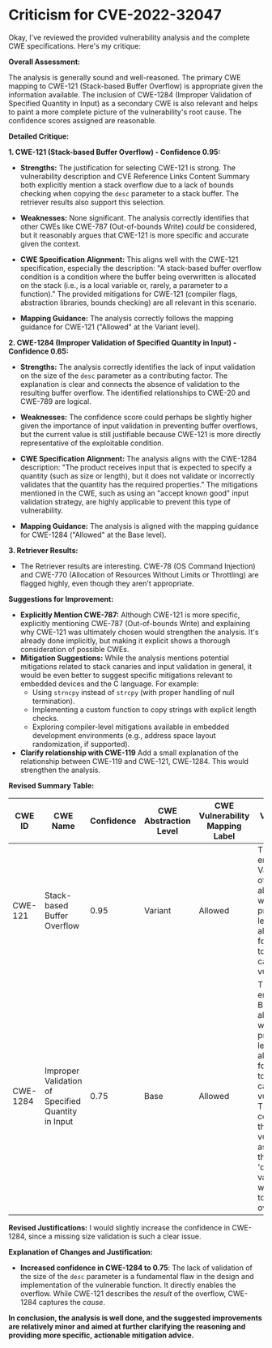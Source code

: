 # Criticism for CVE-2022-32047

Okay, I've reviewed the provided vulnerability analysis and the complete CWE specifications. Here's my critique:

**Overall Assessment:**

The analysis is generally sound and well-reasoned. The primary CWE mapping to CWE-121 (Stack-based Buffer Overflow) is appropriate given the information available. The inclusion of CWE-1284 (Improper Validation of Specified Quantity in Input) as a secondary CWE is also relevant and helps to paint a more complete picture of the vulnerability's root cause. The confidence scores assigned are reasonable.

**Detailed Critique:**

**1. CWE-121 (Stack-based Buffer Overflow) - Confidence 0.95:**

*   **Strengths:** The justification for selecting CWE-121 is strong. The vulnerability description and CVE Reference Links Content Summary both explicitly mention a stack overflow due to a lack of bounds checking when copying the `desc` parameter to a stack buffer. The retriever results also support this selection.

*   **Weaknesses:** None significant. The analysis correctly identifies that other CWEs like CWE-787 (Out-of-bounds Write) *could* be considered, but it reasonably argues that CWE-121 is more specific and accurate given the context.

*   **CWE Specification Alignment:** This aligns well with the CWE-121 specification, especially the description: "A stack-based buffer overflow condition is a condition where the buffer being overwritten is allocated on the stack (i.e., is a local variable or, rarely, a parameter to a function)." The provided mitigations for CWE-121 (compiler flags, abstraction libraries, bounds checking) are all relevant in this scenario.

*   **Mapping Guidance:** The analysis correctly follows the mapping guidance for CWE-121 ("Allowed" at the Variant level).

**2. CWE-1284 (Improper Validation of Specified Quantity in Input) - Confidence 0.65:**

*   **Strengths:** The analysis correctly identifies the lack of input validation on the size of the `desc` parameter as a contributing factor. The explanation is clear and connects the absence of validation to the resulting buffer overflow. The identified relationships to CWE-20 and CWE-789 are logical.

*   **Weaknesses:** The confidence score could perhaps be slightly higher given the importance of input validation in preventing buffer overflows, but the current value is still justifiable because CWE-121 is more directly representative of the exploitable condition.

*   **CWE Specification Alignment:** The analysis aligns with the CWE-1284 description: "The product receives input that is expected to specify a quantity (such as size or length), but it does not validate or incorrectly validates that the quantity has the required properties." The mitigations mentioned in the CWE, such as using an "accept known good" input validation strategy, are highly applicable to prevent this type of vulnerability.

*   **Mapping Guidance:** The analysis is aligned with the mapping guidance for CWE-1284 ("Allowed" at the Base level).

**3. Retriever Results:**

*   The Retriever results are interesting. CWE-78 (OS Command Injection) and CWE-770 (Allocation of Resources Without Limits or Throttling) are flagged highly, even though they aren't appropriate.

**Suggestions for Improvement:**

*   **Explicitly Mention CWE-787:** Although CWE-121 is more specific, explicitly mentioning CWE-787 (Out-of-bounds Write) and explaining why CWE-121 was ultimately chosen would strengthen the analysis. It's already done implicitly, but making it explicit shows a thorough consideration of possible CWEs.
*   **Mitigation Suggestions:** While the analysis mentions potential mitigations related to stack canaries and input validation in general, it would be even better to suggest specific mitigations relevant to embedded devices and the C language. For example:
    *   Using `strncpy` instead of `strcpy` (with proper handling of null termination).
    *   Implementing a custom function to copy strings with explicit length checks.
    *   Exploring compiler-level mitigations available in embedded development environments (e.g., address space layout randomization, if supported).
* **Clarify relationship with CWE-119** Add a small explanation of the relationship between CWE-119 and CWE-121, CWE-1284. This would strengthen the analysis.

**Revised Summary Table:**

| CWE ID | CWE Name | Confidence | CWE Abstraction Level | CWE Vulnerability Mapping Label | CWE-Vulnerability Mapping Notes |
|---|---|---|---|---|---|
| CWE-121 | Stack-based Buffer Overflow | 0.95 | Variant | Allowed | This CWE entry is at the Variant level of abstraction, which is a preferred level of abstraction for mapping to the root causes of vulnerabilities. |
| CWE-1284 | Improper Validation of Specified Quantity in Input | 0.75 | Base | Allowed | This CWE entry is at the Base level of abstraction, which is a preferred level of abstraction for mapping to the root causes of vulnerabilities.  This contributes to the vulnerability as the size of the input 'desc' is not validated, which leads to the overflow.|

**Revised Justifications:**
I would slightly increase the confidence in CWE-1284, since a missing size validation is such a clear issue.

**Explanation of Changes and Justification:**

*   **Increased confidence in CWE-1284 to 0.75**: The lack of validation of the size of the `desc` parameter is a fundamental flaw in the design and implementation of the vulnerable function. It directly enables the overflow.  While CWE-121 describes the *result* of the overflow, CWE-1284 captures the *cause*.

**In conclusion, the analysis is well done, and the suggested improvements are relatively minor and aimed at further clarifying the reasoning and providing more specific, actionable mitigation advice.**